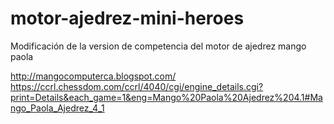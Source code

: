 # motor-ajedrez-mini-heroes

Modificación de la  version de competencia del motor de ajedrez mango paola


http://mangocomputerca.blogspot.com/
https://ccrl.chessdom.com/ccrl/4040/cgi/engine_details.cgi?print=Details&each_game=1&eng=Mango%20Paola%20Ajedrez%204.1#Mango_Paola_Ajedrez_4_1

